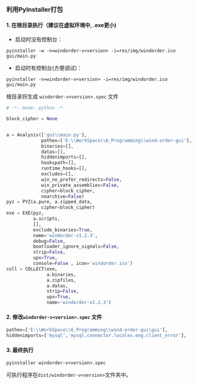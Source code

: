 ### 利用PyInstaller打包
#### 1. 在根目录执行（建议在虚拟环境中, .exe更小)
- 启动时没有控制台：

```
pyinstaller -w -n=windorder-v<version> -i=res/img/windorder.ico gui/main.py
```

- 启动时有控制台(方便调试)：

```
pyinstaller -n=windorder-v<version> -i=res/img/windorder.ico gui/main.py
```

根目录将生成 `windorder-v<version>.spec` 文件
```python
# -*- mode: python -*-

block_cipher = None


a = Analysis(['gui\\main.py'],
             pathex=['E:\\WorkSpace\\6_Programming\\wind-order-gui'],
             binaries=[],
             datas=[],
             hiddenimports=[],
             hookspath=[],
             runtime_hooks=[],
             excludes=[],
             win_no_prefer_redirects=False,
             win_private_assemblies=False,
             cipher=block_cipher,
             noarchive=False)
pyz = PYZ(a.pure, a.zipped_data,
             cipher=block_cipher)
exe = EXE(pyz,
          a.scripts,
          [],
          exclude_binaries=True,
          name='windorder-v1.2.3',
          debug=False,
          bootloader_ignore_signals=False,
          strip=False,
          upx=True,
          console=False , icon='windorder.ico')
coll = COLLECT(exe,
               a.binaries,
               a.zipfiles,
               a.datas,
               strip=False,
               upx=True,
               name='windorder-v1.2.3')

```

#### 2. 修改`windorder-v<version>.spec` 文件
```python
pathex=['E:\\WorkSpace\\6_Programming\\wind-order-gui\gui'],
hiddenimports=['mysql','mysql.connector.locales.eng.client_error'],
```

#### 3. 最终执行
`pyinstaller windorder-v<version>.spec`

可执行程序在`dist/windorder-v<version>`文件夹中。
